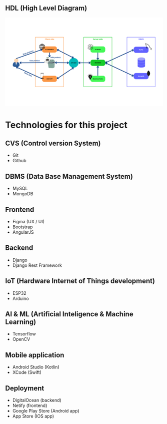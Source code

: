 ## HDL (High Level Diagram)
<img src="./HLD-architecture.png" alt="HLD">

# Technologies for this project
## CVS (Control version System)
- Git
- Github

## DBMS (Data Base Management System)
- MySQL
- MongoDB

## Frontend
- Figma (UX / UI)
- Bootstrap
- AngularJS

## Backend
- Django
- Django Rest Framework

## IoT (Hardware Internet of Things development)
- ESP32
- Arduino

## AI & ML (Artificial Inteligence & Machine Learning)
- Tensorflow
- OpenCV

## Mobile application
- Android Studio (Kotlin)
- XCode (Swift)

## Deployment
- DigitalOcean (backend)
- Netify (frontend)
- Google Play Store (Android app)
- App Store (IOS app)
